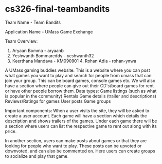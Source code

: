 # cs326-final-teambandits

Team Name - Team Bandits 

Application Name -  UMass Game Exchange

Team Overview:
1. Aryaan Bomma - aryaanb
2. Yeshwanth Bommareddy - yeshwanth32
3. Keerthana Mandava - KM090901
	4. Rohan Adla - rohan-ynwa


A UMass gaming buddies website. This is a website where you can post what games you want to play and search for people from umass that can join your group. This can be board games, console games etc. We will also have a section where people can give out their CD's/board games for rent or have other people borrow them.
Data types:
Game listings (such as what is popular in the community)
Rentals
Game details (trailer and descriptions)
Reviews/Ratings for games
User posts
Game groups
	
Important components: When a user visits the site, they will be asked to create a user account. Each game will have a section which details the description and shows trailers of the games. Under each game there will be a section where users can list the respective game to rent out along with its price. 

In another section, users can make posts about games or that they are looking for people who want to play. These posts can be upvoted or downvoted, and can also be commented on. Here users can create groups to socialize and play that game. 
	
	
